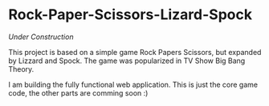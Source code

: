 # Rock-Paper-Scissors-Lizard-Spock
*Under Construction*

This project is based on a simple game Rock Papers Scissors, but expanded by Lizzard and Spock. The game was popularized in TV Show Big Bang Theory.

I am building the fully functional web application. This is just the core game code, the other parts are comming soon :)
